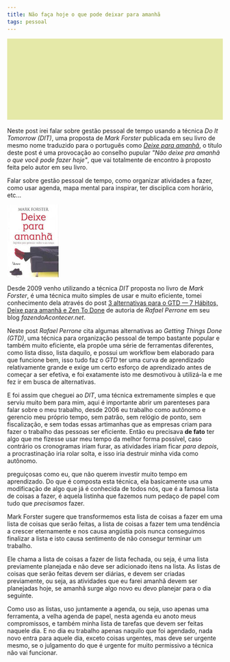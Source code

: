 ```yaml
---
title: Não faça hoje o que pode deixar para amanhã
tags: pessoal
---
```


![Default post image](/files/default-post-image.png)

Neste post irei falar sobre gestão pessoal de tempo usando a técnica _Do It
Tomorrow (DIT)_, uma proposta de _Mark Forster_ publicada em seu livro de mesmo
nome traduzido para o português como [_Deixe para
amanhã_](http://www.skoob.com.br/livro/141300ED157147-deixe-para-amanha), o
título deste post é uma provocação ao conselho pupular _"Não deixe pra amanhã o
que você pode fazer hoje"_, que vai totalmente de encontro à proposto feita
pelo autor em seu livro.


Falar sobre gestão pessoal de tempo, como organizar atividades
a fazer, como usar agenda, mapa mental para inspirar, ter disciplica
com horário, etc...

[![Livro Deixe para amanhã](/files/livro-deixe-para-amanha.jpg)](http://www.skoob.com.br/livro/141300ED157147-deixe-para-amanha)


Desde 2009 venho utilizando a técnica _DIT_ proposta no livro de _Mark
Forster_, é uma técnica muito simples de usar e muito eficiente, tomei
conhecimento dela através do post [3 alternativas para o GTD — 7 Hábitos, Deixe
para amanhã e Zen To
Done](http://fazendoacontecer.net/2009/07/15/3-alternativas-para-o-gtd-%E2%80%94-7-habitos-deixe-para-amanha-e-zen-to-done/)
de autoria de _Rafael Perrone_ em seu blog _fazendoAcontecer.net_.

Neste post _Rafael Perrone_ cita algumas alternativas ao _Getting Things Done
(GTD)_, uma técnica para organização pessoal de tempo bastante popular e também
muito eficiente, ela propõe uma série de ferramentas diferentes, como lista
disso, lista daquilo, e possui um workflow bem elaborado para que funcione bem,
isso tudo faz o _GTD_ ter uma curva de aprendizado relativamente grande e exige
um certo esforço de aprendizado antes de começar a ser efetiva, e foi
exatamente isto me desmotivou à utilizá-la e me fez ir em busca de
alternativas.

E foi assim que cheguei ao _DIT_, uma técnica extremamente simples e que serviu
muito bem para mim, aqui é importante abrir um parenteses para falar sobre o meu
trabalho, desde 2006 eu trabalho como autônomo e gerencio meu próprio tempo, sem
patrão, sem relógio de ponto, sem fiscalização, e sem todas essas artimanhas que
as empresas criam para fazer o trabalho das pessoas ser eficiente. Então eu precisava
**de fato** ter algo que me fizesse usar meu tempo da melhor forma possível, caso
contrário os cronogramas iriam furar, as atividades iriam ficar _para depois_, a
procrastinação iria rolar solta, e isso iria destruir minha vida como autônomo.


 preguiçosas como eu, que não querem investir muito tempo em aprendizado.  Do que é composta esta
técnica, ela basicamente usa uma modificação de algo que já é conhecida de
todos nós, que é a famosa lista de coisas a fazer, é aquela listinha que
fazemos num pedaço de papel com tudo que *precisamos* fazer.

Mark Forster sugere que transformemos esta lista de coisas a fazer em uma lista
de coisas que serão feitas, a lista de coisas a fazer tem uma tendência a crescer
eternamente e nos causa angústia pois nunca conseguimos finalizar a lista e isto
causa sentimento de não consegur terminar um trabalho.

Ele chama a lista de coisas a fazer de lista fechada, ou seja, é uma lista previamente
planejada e não deve ser adicionado itens na lista. As listas de coisas que serão feitas
devem ser diárias, e devem ser criadas previamente, ou seja, as atividades que eu farei amanhã
devem ser planejadas hoje, se amanhã surge algo novo eu devo planejar para o dia seguinte.

Como uso as listas, uso juntamente a agenda, ou seja, uso apenas uma ferramenta, a velha
agenda de papel, nesta agenda eu anoto meus compromissos, e também minha lista de tarefas
que devem ser feitas naquele dia. E no dia eu trabalho apenas naquilo que foi agendado,
nada novo entra para aquele dia, exceto coisas urgentes, mas deve ser urgente mesmo, se
o julgamento do que é urgente for muito permissivo a técnica não vai funcionar.

<!--
Costumo dizer que este livro mudou minha vida, após a leitura dele ao colocar
em prática sua técnica me tornei muito mais organizado, conseguindo fazer todas as
atividades 
-->

